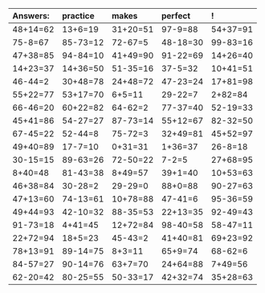 | Answers: | practice | makes | perfect | ! |
| :--- | :--- | :--- | :--- | :--- |
| 48+14=62 | 13+6=19 | 31+20=51 | 97-9=88 | 54+37=91 | 
| 75-8=67 | 85-73=12 | 72-67=5 | 48-18=30 | 99-83=16 | 
| 47+38=85 | 94-84=10 | 41+49=90 | 91-22=69 | 14+26=40 | 
| 14+23=37 | 14+36=50 | 51-35=16 | 37-5=32 | 10+41=51 | 
| 46-44=2 | 30+48=78 | 24+48=72 | 47-23=24 | 17+81=98 | 
| 55+22=77 | 53+17=70 | 6+5=11 | 29-22=7 | 2+82=84 | 
| 66-46=20 | 60+22=82 | 64-62=2 | 77-37=40 | 52-19=33 | 
| 45+41=86 | 54-27=27 | 87-73=14 | 55+12=67 | 82-32=50 | 
| 67-45=22 | 52-44=8 | 75-72=3 | 32+49=81 | 45+52=97 | 
| 49+40=89 | 17-7=10 | 0+31=31 | 1+36=37 | 26-8=18 | 
| 30-15=15 | 89-63=26 | 72-50=22 | 7-2=5 | 27+68=95 | 
| 8+40=48 | 81-43=38 | 8+49=57 | 39+1=40 | 10+53=63 | 
| 46+38=84 | 30-28=2 | 29-29=0 | 88+0=88 | 90-27=63 | 
| 47+13=60 | 74-13=61 | 10+78=88 | 47-41=6 | 95-36=59 | 
| 49+44=93 | 42-10=32 | 88-35=53 | 22+13=35 | 92-49=43 | 
| 91-73=18 | 4+41=45 | 12+72=84 | 98-40=58 | 58-47=11 | 
| 22+72=94 | 18+5=23 | 45-43=2 | 41+40=81 | 69+23=92 | 
| 78+13=91 | 89-14=75 | 8+3=11 | 65+9=74 | 68-62=6 | 
| 84-57=27 | 90-14=76 | 63+7=70 | 24+64=88 | 7+49=56 | 
| 62-20=42 | 80-25=55 | 50-33=17 | 42+32=74 | 35+28=63 | 
